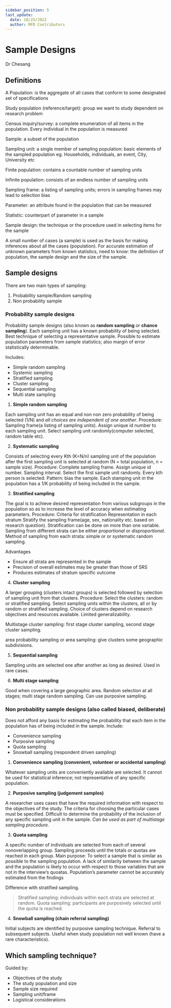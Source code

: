 ```yaml
---
sidebar_position: 5
last_update:
  date: 10/25/2022
  author: MFD Contributors
---
```


# Sample Designs

Dr Chesang

## Definitions

A Population: is the aggregate of all cases that conform to some designated set of specifications

Study population (reference/target): group we want to study dependent on research problem

Census inquiry/survey: a complete enumeration of all items in the population. Every individual in the population is measured

Sample: a subset of the population

Sampling unit: a single member of sampling population: basic elements of the sampled population eg. Households, individuals, an event, City, University etc

Finite population: contains a countable number of sampling units

Infinite population: consists of an endless number of sampling units

Sampling frame: a listing of sampling units; errors in sampling frames may lead to selection bias

Parameter: an attribute found in the population that can be measured

Statistic: counterpart of parameter in a sample

Sample design: the technique or the procedure used in selecting items for the sample

A small number of cases (a sample) is used as the basis for making inferences about all the cases (population). For accurate estimation of unknown parameters from known statistics, need to know: the definition of population, the sample design and the size of the sample.

## Sample designs

There are two main types of sampling:

1. Probability sample/Random sampling
2. Non probability sample

### Probability sample designs

Probability sample designs (also known as **random sampling** or **chance sampling**). Each sampling unit has a known probability of being selected. Best technique of selecting a representative sample. Possible to estimate population parameters from sample statistics; also margin of error statistically determinable.

Includes:

- Simple random sampling
- Systemic sampling
- Stratified sampling
- Cluster sampling
- Sequential sampling
- Multi state sampling

1.  **Simple random sampling**

Each sampling unit has an equal and non non zero probability of being selected (1/N) and _all choices are independent of one another_. Procedure: Sampling frame(a listing of sampling units). Assign unique id number to each sampling unit. Select sampling unit randomly(computer selected, random table etc).

2. **Systematic sampling**

Consists of selecting every Kth (K=N/n) sampling unit of the population after the first sampling unit is selected at random (N = total population, n = sample size). Procedure: Complete sampling frame. Assign unique id number. Sampling interval. Select the first sample unit randomly. Every kth person is selected. Pattern: bias the sample. Each stamping unit in the population has a 1/K probability of being included in the sample.

3. **Stratified sampling**

The goal is to achieve desired representation from various subgroups in the population so as to increase the level of accuracy when estimating parameters. Procedure: Criteria for stratification Representation in each stratum Stratify the sampling frame(age, sex, nationality etc. based on research question). Stratification can be done on more than one variable. Sampling from different strata can be either _proportional_ or _disproportional_. Method of sampling from each strata: simple or or systematic random sampling.

Advantages

- Ensure all strata are represented in the sample
- Precision of overall estimates may be greater than those of SRS
- Produces estimates of stratum specific outcome

4. **Cluster sampling**

A larger grouping (clusters intact groups) is selected followed by selection of sampling unit from that clusters. Procedure: Select the clusters: random or stratified sampling. Select sampling units within the clusters, all or by random or stratified sampling. Choice of clusters depend on research objectives and resources available. Limited generalizability.

Multistage cluster sampling: first stage cluster sampling, second stage cluster sampling.

area probability sampling or area sampling: give clusters some geographic subdivisions.

5. **Sequential sampling**

Sampling units are selected one after another as long as desired. Used in rare cases.

6. **Multi stage sampling**

Good when covering a large geographic area. Random selection at all stages; multi stage random sampling. Can use purposive sampling.

### Non probability sample designs (also called biased, deliberate)

Does not afford any basis for estimating the probability that each item in the population has of being included in the sample. Include:

- Convenience sampling
- Purposive sampling
- Quota sampling
- Snowball sampling (respondent driven sampling)

1. **Convenience sampling (convenient, volunteer or accidental sampling)**

Whatever sampling units are conveniently available are selected. It cannot be used for statistical inference; not representative of any specific population.

2. **Purposive sampling (judgement samples)**

A researcher uses cases that have the required information with respect to the objectives of the study. The criteria for choosing the particular cases must be specified. Difficult to determine the probability of the inclusion of any specific sampling unit in the sample. _Can be used as part of multistage sampling procedure._

3. **Quota sampling**

A specific number of individuals are selected from each of several nonoverlapping group. Sampling proceeds until the totals or quotas are reached in each group. Main purpose: To select a sample that is similar as possible to the sampling population. A lack of similarity between the sample and the population is likely to occur with respect to those variables that are not in the interview’s quoatas. Population’s parameter cannot be accurately estimated from the findings

Difference with stratified sampling.

> Stratified sampling: individuals within each strata are selected at random. Quota sampling: participants are purposively selected until the quota is reached.

4. **Snowball sampling (chain referral sampling)**

Initial subjects are identified by purposive sampling technique. Referral to subsequent subjects. Useful when study population not well known (have a rare characteristics).

## Which sampling technique?

Guided by:

- Objectives of the study
- The study population and size
- Sample size required
- Sampling unit/frame
- Logistical considerations
